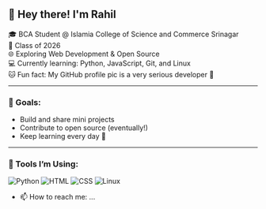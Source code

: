 ## 👋 Hey there! I'm Rahil

🎓 BCA Student @ Islamia College of Science and Commerce Srinagar  
📅 Class of 2026  
🌐 Exploring Web Development & Open Source  
💻 Currently learning: Python, JavaScript, Git, and Linux  
🐱 Fun fact: My GitHub profile pic is a very serious developer 🐾

---

### 🚀 Goals:
- Build and share mini projects
- Contribute to open source (eventually!)
- Keep learning every day 💪

---

### 🔧 Tools I’m Using:
![Python](https://img.shields.io/badge/Python-3670A0?style=for-the-badge&logo=python&logoColor=white)
![HTML](https://img.shields.io/badge/HTML5-E34F26?style=for-the-badge&logo=html5&logoColor=white)
![CSS](https://img.shields.io/badge/CSS3-1572B6?style=for-the-badge&logo=css3&logoColor=white)
![Linux](https://img.shields.io/badge/Linux-FCC624?style=for-the-badge&logo=linux&logoColor=black)
- 📫 How to reach me: ...

